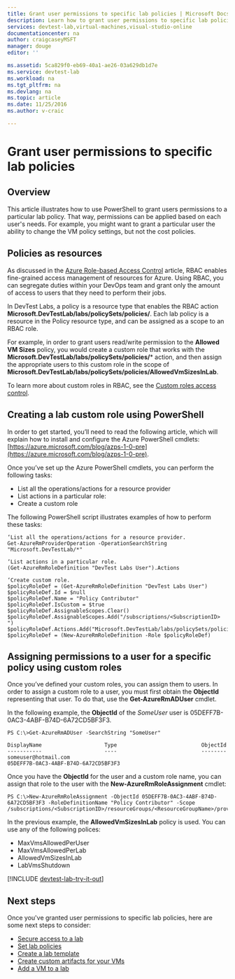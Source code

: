 ```yaml
---
title: Grant user permissions to specific lab policies | Microsoft Docs
description: Learn how to grant user permissions to specific lab policies in DevTest Labs based on each user's needs
services: devtest-lab,virtual-machines,visual-studio-online
documentationcenter: na
author: craigcaseyMSFT
manager: douge
editor: ''

ms.assetid: 5ca829f0-eb69-40a1-ae26-03a629db1d7e
ms.service: devtest-lab
ms.workload: na
ms.tgt_pltfrm: na
ms.devlang: na
ms.topic: article
ms.date: 11/25/2016
ms.author: v-craic

---
```

# Grant user permissions to specific lab policies
## Overview
This article illustrates how to use PowerShell to grant users permissions to a particular lab policy. That way, permissions can be applied based on each user's needs. For example, you might want to grant a particular user the ability to change the VM policy settings, but not the cost policies.

## Policies as resources
As discussed in the [Azure Role-based Access Control](../active-directory/role-based-access-control-configure.md) article, RBAC enables fine-grained access management of resources for Azure. Using RBAC, you can segregate duties within your DevOps team and grant only the amount of access to users that they need to perform their jobs.

In DevTest Labs, a policy is a resource type that enables the RBAC action **Microsoft.DevTestLab/labs/policySets/policies/**. Each lab policy is a resource in the Policy resource type, and can be assigned as a scope to an RBAC role.

For example, in order to grant users read/write permission to the **Allowed VM Sizes** policy, you would create a custom role that works with the **Microsoft.DevTestLab/labs/policySets/policies/*** action, and then assign the appropriate users to this custom role in the scope of **Microsoft.DevTestLab/labs/policySets/policies/AllowedVmSizesInLab**.

To learn more about custom roles in RBAC, see the [Custom roles access control](../active-directory/role-based-access-control-custom-roles.md).

## Creating a lab custom role using PowerShell
In order to get started, you’ll need to read the following article, which will explain how to install and configure the Azure PowerShell cmdlets: [https://azure.microsoft.com/blog/azps-1-0-pre](https://azure.microsoft.com/blog/azps-1-0-pre).

Once you’ve set up the Azure PowerShell cmdlets, you can perform the following tasks:

* List all the operations/actions for a resource provider
* List actions in a particular role:
* Create a custom role

The following PowerShell script illustrates examples of how to perform these tasks:

    ‘List all the operations/actions for a resource provider.
    Get-AzureRmProviderOperation -OperationSearchString "Microsoft.DevTestLab/*"

    ‘List actions in a particular role.
    (Get-AzureRmRoleDefinition "DevTest Labs User").Actions

    ‘Create custom role.
    $policyRoleDef = (Get-AzureRmRoleDefinition "DevTest Labs User")
    $policyRoleDef.Id = $null
    $policyRoleDef.Name = "Policy Contributor"
    $policyRoleDef.IsCustom = $true
    $policyRoleDef.AssignableScopes.Clear()
    $policyRoleDef.AssignableScopes.Add("/subscriptions/<SubscriptionID> ")
    $policyRoleDef.Actions.Add("Microsoft.DevTestLab/labs/policySets/policies/*")
    $policyRoleDef = (New-AzureRmRoleDefinition -Role $policyRoleDef)

## Assigning permissions to a user for a specific policy using custom roles
Once you’ve defined your custom roles, you can assign them to users. In order to assign a custom role to a user, you must first obtain the **ObjectId** representing that user. To do that, use the **Get-AzureRmADUser** cmdlet.

In the following example, the **ObjectId** of the *SomeUser* user is 05DEFF7B-0AC3-4ABF-B74D-6A72CD5BF3F3.

    PS C:\>Get-AzureRmADUser -SearchString "SomeUser"

    DisplayName                    Type                           ObjectId
    -----------                    ----                           --------
    someuser@hotmail.com                                          05DEFF7B-0AC3-4ABF-B74D-6A72CD5BF3F3

Once you have the **ObjectId** for the user and a custom role name, you can assign that role to the user with the **New-AzureRmRoleAssignment** cmdlet:

    PS C:\>New-AzureRmRoleAssignment -ObjectId 05DEFF7B-0AC3-4ABF-B74D-6A72CD5BF3F3 -RoleDefinitionName "Policy Contributor" -Scope /subscriptions/<SubscriptionID>/resourceGroups/<ResourceGroupName>/providers/Microsoft.DevTestLab/labs/<LabName>/policySets/default/policies/AllowedVmSizesInLab

In the previous example, the **AllowedVmSizesInLab** policy is used. You can use any of the following polices:

* MaxVmsAllowedPerUser
* MaxVmsAllowedPerLab
* AllowedVmSizesInLab
* LabVmsShutdown

[!INCLUDE [devtest-lab-try-it-out](../../includes/devtest-lab-try-it-out.md)]

## Next steps
Once you've granted user permissions to specific lab policies, here are some next steps to consider:

* [Secure access to a lab](devtest-lab-add-devtest-user.md)
* [Set lab policies](devtest-lab-set-lab-policy.md)
* [Create a lab template](devtest-lab-create-template.md)
* [Create custom artifacts for your VMs](devtest-lab-artifact-author.md)
* [Add a VM to a lab](devtest-lab-add-vm.md)

